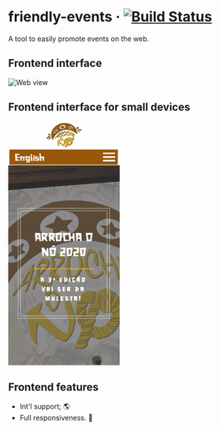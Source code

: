 # friendly-events &middot; [![Build Status](https://travis-ci.com/paulosales/friendly-events.svg?branch=master)](https://travis-ci.com/paulosales/friendly-events)

A tool to easily promote events on the web.

## Frontend interface

![Web view](images/web-sample.gif)

## Frontend interface for small devices

![Mobile  view](images/mob-sample.gif)

## Frontend features

- Int'l support; 🌎
- Full responsiveness. 📱
